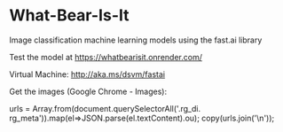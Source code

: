 # What-Bear-Is-It
Image classification machine learning models using the fast.ai library

Test the model at https://whatbearisit.onrender.com/

Virtual Machine: http://aka.ms/dsvm/fastai

Get the images (Google Chrome - Images): 

urls = Array.from(document.querySelectorAll('.rg_di. rg_meta')).map(el=>JSON.parse(el.textContent).ou); 
copy(urls.join('\n'));

